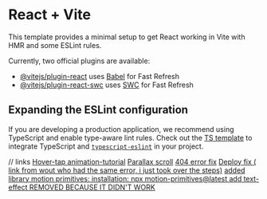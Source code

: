 # React + Vite

This template provides a minimal setup to get React working in Vite with HMR and some ESLint rules.

Currently, two official plugins are available:

- [@vitejs/plugin-react](https://github.com/vitejs/vite-plugin-react/blob/main/packages/plugin-react/README.md) uses [Babel](https://babeljs.io/) for Fast Refresh
- [@vitejs/plugin-react-swc](https://github.com/vitejs/vite-plugin-react-swc) uses [SWC](https://swc.rs/) for Fast Refresh

## Expanding the ESLint configuration

If you are developing a production application, we recommend using TypeScript and enable type-aware lint rules. Check out the [TS template](https://github.com/vitejs/vite/tree/main/packages/create-vite/template-react-ts) to integrate TypeScript and [`typescript-eslint`](https://typescript-eslint.io) in your project.

// links
[Hover-tap animation-tutorial](https://youtu.be/g601zycsPVA?si=U47nUWePjb-PrpC2)
[Parallax scroll](https://youtu.be/29UWA-GdA7k?si=8sSdkuRg8xHQcCrG)
[404 error fix](https://youtu.be/fuGu-Ponjf8?si=roF68vpLt3z-quAN)
[Deploy fix ( link from wout who had the same error, i just took over the steps)](https://chatgpt.com/share/682b3eeb-8054-8003-ab2b-8ca273860191)
[added library motion primitives: installation: npx motion-primitives@latest add text-effect REMOVED BECAUSE IT DIDN'T WORK](https://motion-primitives.com/docs/text-effect#text-effect-per-character)
